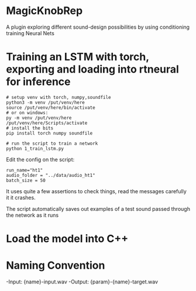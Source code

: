 # MagicKnobRep
A plugin exploring different sound-design possibilities by using conditioning training Neural Nets
# Training an LSTM with torch, exporting and loading into rtneural for inference

```
# setup venv with torch, numpy,soundfile
python3 -m venv /put/venv/here
source /put/venv/here/bin/activate
# or on windows:
py -m venv /put/venv/here
/put/venv/here/Scripts/activate 
# install the bits
pip install torch numpy soundfile

# run the script to train a network
python 1_train_lstm.py
```

Edit the config on the script:
```
run_name="ht1"
audio_folder = "../data/audio_ht1"
batch_size = 50
```

It uses quite a few assertions to check things, read the messages carefully it it crashes.

The script automatically saves out examples of a test sound passed through the network as it runs

# Load the model into C++

# Naming Convention
-Input: {name}-input.wav
-Output: {param}-{name}-target.wav